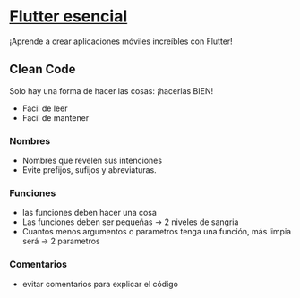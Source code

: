 # [Flutter esencial](../readme.md)

¡Aprende a crear aplicaciones móviles increíbles con Flutter!

## Clean Code
Solo hay una forma de hacer las cosas: ¡hacerlas BIEN!
* Facil de leer
* Facil de mantener

### Nombres
* Nombres que revelen sus intenciones 
* Evite prefijos, sufijos y abreviaturas.
### Funciones
* las funciones deben hacer una cosa
* Las funciones deben ser pequeñas -> 2 niveles de sangria
* Cuantos menos argumentos o parametros tenga una función, más limpia será -> 2 parametros
### Comentarios
* evitar comentarios para explicar el código